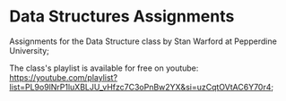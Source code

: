 # Data Structures Assignments
Assignments for the Data Structure class by Stan Warford at Pepperdine University;

The class's playlist is available for free on youtube: https://youtube.com/playlist?list=PL9o9lNrP1luXBLJU_vHfzc7C3oPnBw2YX&si=uzCqtOVtAC6Y70r4;
